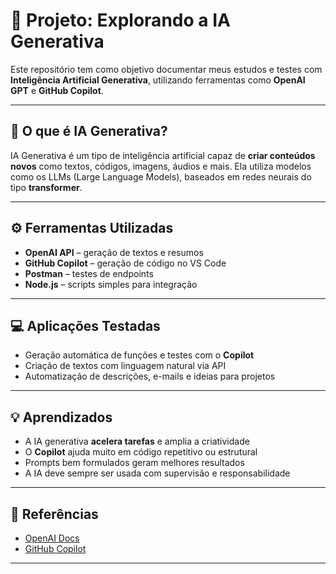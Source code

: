# 🤖 Projeto: Explorando a IA Generativa

Este repositório tem como objetivo documentar meus estudos e testes com **Inteligência Artificial Generativa**, utilizando ferramentas como **OpenAI GPT** e **GitHub Copilot**.

---

## 🧠 O que é IA Generativa?

IA Generativa é um tipo de inteligência artificial capaz de **criar conteúdos novos** como textos, códigos, imagens, áudios e mais. Ela utiliza modelos como os LLMs (Large Language Models), baseados em redes neurais do tipo **transformer**.

---

## ⚙️ Ferramentas Utilizadas

- **OpenAI API** – geração de textos e resumos
- **GitHub Copilot** – geração de código no VS Code
- **Postman** – testes de endpoints
- **Node.js** – scripts simples para integração

---

## 💻 Aplicações Testadas

- Geração automática de funções e testes com o **Copilot**
- Criação de textos com linguagem natural via API
- Automatização de descrições, e-mails e ideias para projetos

---

## 💡 Aprendizados

- A IA generativa **acelera tarefas** e amplia a criatividade
- O **Copilot** ajuda muito em código repetitivo ou estrutural
- Prompts bem formulados geram melhores resultados
- A IA deve sempre ser usada com supervisão e responsabilidade

---

## 🔗 Referências

- [OpenAI Docs](https://platform.openai.com/docs)
- [GitHub Copilot](https://docs.github.com/copilot)

---
